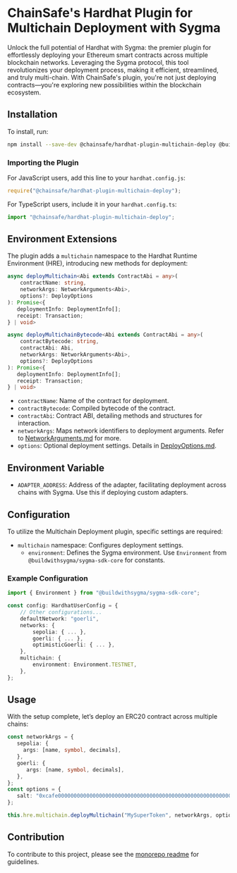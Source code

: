 # ChainSafe's Hardhat Plugin for Multichain Deployment with Sygma

Unlock the full potential of Hardhat with Sygma: the premier plugin for effortlessly deploying your Ethereum smart contracts across multiple blockchain networks. Leveraging the Sygma protocol, this tool revolutionizes your deployment process, making it efficient, streamlined, and truly multi-chain. With ChainSafe's plugin, you're not just deploying contracts—you're exploring new possibilities within the blockchain ecosystem.

## Installation

To install, run:

```bash
npm install --save-dev @chainsafe/hardhat-plugin-multichain-deploy @buildwithsygma/sygma-sdk-core
```

### Importing the Plugin

For JavaScript users, add this line to your `hardhat.config.js`:

```js
require("@chainsafe/hardhat-plugin-multichain-deploy");
```

For TypeScript users, include it in your `hardhat.config.ts`:

```js
import "@chainsafe/hardhat-plugin-multichain-deploy";
```

## Environment Extensions

The plugin adds a `multichain` namespace to the Hardhat Runtime Environment (HRE), introducing new methods for deployment:

```ts
async deployMultichain<Abi extends ContractAbi = any>(
    contractName: string,
    networkArgs: NetworkArguments<Abi>,
    options?: DeployOptions
): Promise<{
   deploymentInfo: DeploymentInfo[];
   receipt: Transaction;
} | void>

async deployMultichainBytecode<Abi extends ContractAbi = any>(
    contractBytecode: string,
    contractAbi: Abi,
    networkArgs: NetworkArguments<Abi>,
    options?: DeployOptions
): Promise<{
   deploymentInfo: DeploymentInfo[];
   receipt: Transaction;
} | void>
```

- `contractName`: Name of the contract for deployment.
- `contractBytecode`: Compiled bytecode of the contract.
- `contractAbi`: Contract ABI, detailing methods and structures for interaction.
- `networkArgs`: Maps network identifiers to deployment arguments. Refer to [NetworkArguments.md](../../docs/plugin/NetworkArguments.md) for more.
- `options`: Optional deployment settings. Details in [DeployOptions.md](../../docs/plugin/DeployOptions.md).

## Environment Variable

- `ADAPTER_ADDRESS`: Address of the adapter, facilitating deployment across chains with Sygma. Use this if deploying custom adapters.

## Configuration

To utilize the Multichain Deployment plugin, specific settings are required:

- `multichain` namespace: Configures deployment settings.
   - `environment`: Defines the Sygma environment. Use `Environment` from `@buildwithsygma/sygma-sdk-core` for constants.

### Example Configuration

```typescript
import { Environment } from "@buildwithsygma/sygma-sdk-core";

const config: HardhatUserConfig = {
    // Other configurations...
    defaultNetwork: "goerli",
    networks: {
        sepolia: { ... },
        goerli: { ... },
        optimisticGoerli: { ... },
    },
    multichain: {
        environment: Environment.TESTNET,
    },
};
```

## Usage

With the setup complete, let’s deploy an ERC20 contract across multiple chains:

```typescript
const networkArgs = {
   sepolia: {
     args: [name, symbol, decimals],
   },
   goerli: {
      args: [name, symbol, decimals],
   },
};
const options = {
   salt: "0xcafe00000000000000000000000000000000000000000000000000000000cafe",
};

this.hre.multichain.deployMultichain("MySuperToken", networkArgs, options);
```

## Contribution

To contribute to this project, please see the [monorepo readme](../../README.md) for guidelines.
